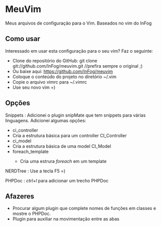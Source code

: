 MeuVim
======

Meus arquivos de configuração para o Vim. Baseados no vim do InFog

Como usar
---------

Interessado em usar esta configuração para o seu vim? Faz o seguinte:


 *  Clone do repositório do GitHub: git clone git://github.com/InFog/meuvim.git  //prefira sempre o original ;)
 *  Ou baixe aqui: https://github.com/InFog/meuvim
 *  Coloque o conteúdo do projeto no diretório ~/.vim
 *  Copie o arquivo vimrc para ~/.vimrc
 *  Use seu novo vim =)

Opções
------

Snippets : Adicionei o plugin snipMate que tem snippets para várias linguagens. Adicionei algumas opções:


 *  ci\_controller<tab>
   * Cria a estrutura básica para um controller CI\_Controller
 *  ci\_model<tab>
   * Cria a estrutura básica de uma model CI\_Model
 * foreach\_template<tab>
   * Cria uma estrura *foreach* em um template

NERDTree : Use a tecla F5 =)

PHPDoc : *ctrl+l* para adicionar um trecho PHPDoc

Afazeres
--------

 *  Procurar algum plugin que complete nomes de funções em classes e mostre o PHPDoc.
 *  Plugin para auxiliar na movimentação entre as abas
